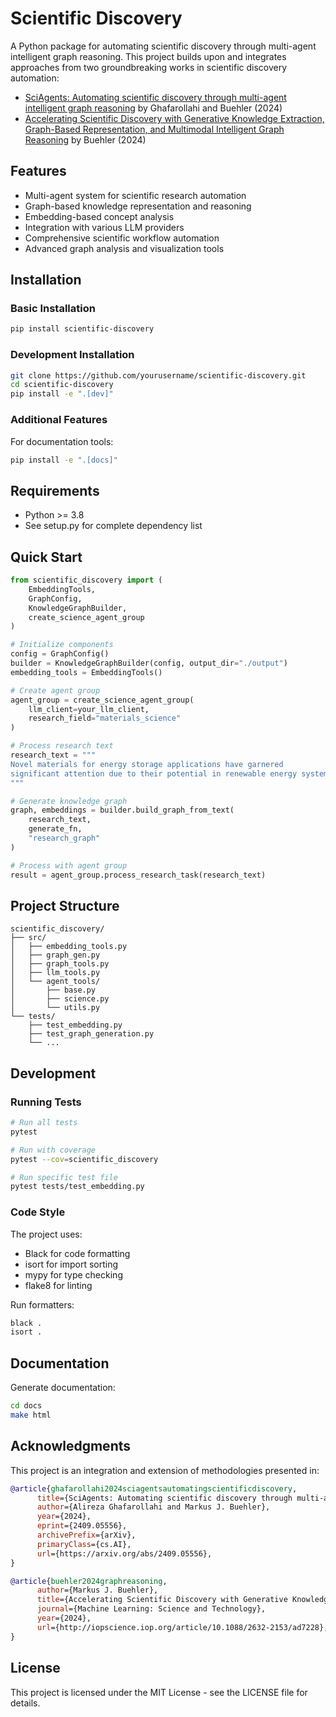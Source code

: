 # Scientific Discovery

A Python package for automating scientific discovery through multi-agent intelligent graph reasoning. This project builds upon and integrates approaches from two groundbreaking works in scientific discovery automation:

- [SciAgents: Automating scientific discovery through multi-agent intelligent graph reasoning](https://arxiv.org/abs/2409.05556) by Ghafarollahi and Buehler (2024)
- [Accelerating Scientific Discovery with Generative Knowledge Extraction, Graph-Based Representation, and Multimodal Intelligent Graph Reasoning](http://iopscience.iop.org/article/10.1088/2632-2153/ad7228) by Buehler (2024)

## Features

- Multi-agent system for scientific research automation
- Graph-based knowledge representation and reasoning
- Embedding-based concept analysis
- Integration with various LLM providers
- Comprehensive scientific workflow automation
- Advanced graph analysis and visualization tools

## Installation

### Basic Installation

```bash
pip install scientific-discovery
```

### Development Installation

```bash
git clone https://github.com/yourusername/scientific-discovery.git
cd scientific-discovery
pip install -e ".[dev]"
```

### Additional Features

For documentation tools:
```bash
pip install -e ".[docs]"
```

## Requirements

- Python >= 3.8
- See setup.py for complete dependency list

## Quick Start

```python
from scientific_discovery import (
    EmbeddingTools,
    GraphConfig,
    KnowledgeGraphBuilder,
    create_science_agent_group
)

# Initialize components
config = GraphConfig()
builder = KnowledgeGraphBuilder(config, output_dir="./output")
embedding_tools = EmbeddingTools()

# Create agent group
agent_group = create_science_agent_group(
    llm_client=your_llm_client,
    research_field="materials_science"
)

# Process research text
research_text = """
Novel materials for energy storage applications have garnered 
significant attention due to their potential in renewable energy systems.
"""

# Generate knowledge graph
graph, embeddings = builder.build_graph_from_text(
    research_text,
    generate_fn,
    "research_graph"
)

# Process with agent group
result = agent_group.process_research_task(research_text)
```

## Project Structure

```
scientific_discovery/
├── src/
│   ├── embedding_tools.py
│   ├── graph_gen.py
│   ├── graph_tools.py
│   ├── llm_tools.py
│   └── agent_tools/
│       ├── base.py
│       ├── science.py
│       └── utils.py
└── tests/
    ├── test_embedding.py
    ├── test_graph_generation.py
    └── ...
```

## Development

### Running Tests

```bash
# Run all tests
pytest

# Run with coverage
pytest --cov=scientific_discovery

# Run specific test file
pytest tests/test_embedding.py
```

### Code Style

The project uses:
- Black for code formatting
- isort for import sorting
- mypy for type checking
- flake8 for linting

Run formatters:
```bash
black .
isort .
```

## Documentation

Generate documentation:
```bash
cd docs
make html
```

## Acknowledgments

This project is an integration and extension of methodologies presented in:

```bibtex
@article{ghafarollahi2024sciagentsautomatingscientificdiscovery,
      title={SciAgents: Automating scientific discovery through multi-agent intelligent graph reasoning}, 
      author={Alireza Ghafarollahi and Markus J. Buehler},
      year={2024},
      eprint={2409.05556},
      archivePrefix={arXiv},
      primaryClass={cs.AI},
      url={https://arxiv.org/abs/2409.05556}, 
}

@article{buehler2024graphreasoning,
      author={Markus J. Buehler},
      title={Accelerating Scientific Discovery with Generative Knowledge Extraction, Graph-Based Representation, and Multimodal Intelligent Graph Reasoning},
      journal={Machine Learning: Science and Technology},
      year={2024},
      url={http://iopscience.iop.org/article/10.1088/2632-2153/ad7228},
}
```

## License

This project is licensed under the MIT License - see the LICENSE file for details.